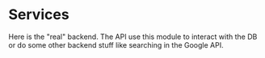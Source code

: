 # Services
Here is the "real" backend. The API use this module to interact with the DB or do some other backend stuff like searching in the Google API.